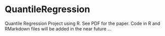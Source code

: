 # QuantileRegression
Quantile Regression Project using R. See PDF for the paper. Code in R and RMarkdown files will be added in the near future ...
